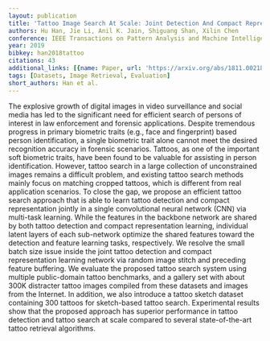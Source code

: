 ```yaml
---
layout: publication
title: 'Tattoo Image Search At Scale: Joint Detection And Compact Representation Learning'
authors: Hu Han, Jie Li, Anil K. Jain, Shiguang Shan, Xilin Chen
conference: IEEE Transactions on Pattern Analysis and Machine Intelligence
year: 2019
bibkey: han2018tattoo
citations: 43
additional_links: [{name: Paper, url: 'https://arxiv.org/abs/1811.00218'}]
tags: [Datasets, Image Retrieval, Evaluation]
short_authors: Han et al.
---
```

The explosive growth of digital images in video surveillance and social media
has led to the significant need for efficient search of persons of interest in
law enforcement and forensic applications. Despite tremendous progress in
primary biometric traits (e.g., face and fingerprint) based person
identification, a single biometric trait alone cannot meet the desired
recognition accuracy in forensic scenarios. Tattoos, as one of the important
soft biometric traits, have been found to be valuable for assisting in person
identification. However, tattoo search in a large collection of unconstrained
images remains a difficult problem, and existing tattoo search methods mainly
focus on matching cropped tattoos, which is different from real application
scenarios. To close the gap, we propose an efficient tattoo search approach
that is able to learn tattoo detection and compact representation jointly in a
single convolutional neural network (CNN) via multi-task learning. While the
features in the backbone network are shared by both tattoo detection and
compact representation learning, individual latent layers of each sub-network
optimize the shared features toward the detection and feature learning tasks,
respectively. We resolve the small batch size issue inside the joint tattoo
detection and compact representation learning network via random image stitch
and preceding feature buffering. We evaluate the proposed tattoo search system
using multiple public-domain tattoo benchmarks, and a gallery set with about
300K distracter tattoo images compiled from these datasets and images from the
Internet. In addition, we also introduce a tattoo sketch dataset containing 300
tattoos for sketch-based tattoo search. Experimental results show that the
proposed approach has superior performance in tattoo detection and tattoo
search at scale compared to several state-of-the-art tattoo retrieval
algorithms.